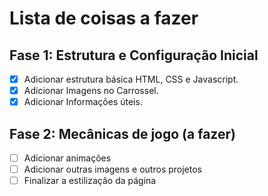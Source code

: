 # Lista de coisas a fazer

## Fase 1: Estrutura e Configuração Inicial
- [x] Adicionar estrutura básica HTML, CSS e Javascript.
- [x] Adicionar Imagens no Carrossel.
- [x] Adicionar Informações úteis.

## Fase 2: Mecânicas de jogo (a fazer)

- [ ] Adicionar animações
- [ ] Adicionar outras imagens e outros projetos
- [ ] Finalizar a estilização da página